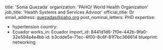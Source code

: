 title: 'Sonia Quezada'
organization: 'PAHO/ World Health Organization'
job_title: 'Health Systems and Services Advisor'
official_title: Dr
email_address: quezadas@paho.org
post_nominal_letters: PHD
expertise:
  - hypertension
country:
  - Ecuador
works_in: Ecuador
import_id: 8441d1d6-7f0e-442b-9fa0-32e594a4e4bb
id: b3cdde5e-71ec-4f00-8c6f-81f7bc366614
blueprint: networking
